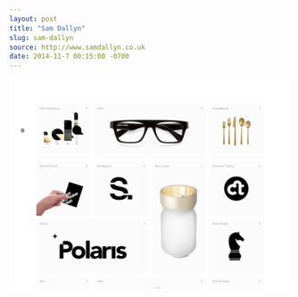 ```yaml
---
layout: post
title: "Sam Dallyn"
slug: sam-dallyn
source: http://www.samdallyn.co.uk
date: 2014-11-7 00:15:00 -0700
---
```


<img src="/assets/img/screenshots/sam-dallyn.jpg">
